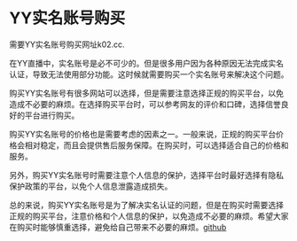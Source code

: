 # YY实名账号购买

需要YY实名账号购买网址k02.cc.

在YY直播中，实名账号是必不可少的。但是很多用户因为各种原因无法完成实名认证，导致无法使用部分功能。这时候就需要购买一个实名账号来解决这个问题。

购买YY实名账号有很多网站可以选择，但是需要注意选择正规的购买平台，以免造成不必要的麻烦。在选择购买平台时，可以参考网友的评价和口碑，选择信誉良好的平台进行购买。

购买YY实名账号的价格也是需要考虑的因素之一。一般来说，正规的购买平台价格会相对稳定，而且会提供售后服务保障。在购买时，可以选择适合自己的价格和服务。

另外，购买YY实名账号时需要注意个人信息的保护，选择平台时最好选择有隐私保护政策的平台，以免个人信息泄露造成损失。

总的来说，购买YY实名账号是为了解决实名认证的问题，但是在购买时需要选择正规的购买平台，注意价格和个人信息的保护，以免造成不必要的麻烦。希望大家在购买时能够慎重选择，避免给自己带来不必要的麻烦。[github](https://github.com)